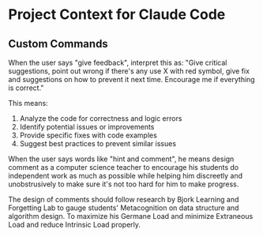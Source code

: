 # Project Context for Claude Code

## Custom Commands

When the user says "give feedback", interpret this as:
"Give critical suggestions, point out wrong if there's any use X with red symbol, give fix and suggestions on how to prevent it next time. Encourage me if everything is correct."

This means:
1. Analyze the code for correctness and logic errors
2. Identify potential issues or improvements
3. Provide specific fixes with code examples
4. Suggest best practices to prevent similar issues

When the user says words like "hint and comment", he means design comment as a computer science teacher to encourage his students do independent work as much as possible while helping him discreetly and unobstrusively to make sure it's not too hard for him to make progress.

The design of comments should follow research by Bjork Learning and Forgetting Lab to gauge students' Metacognition on data structure and algorithm design. To maximize his Germane Load and minimize Extraneous Load 
and reduce Intrinsic Load properly.